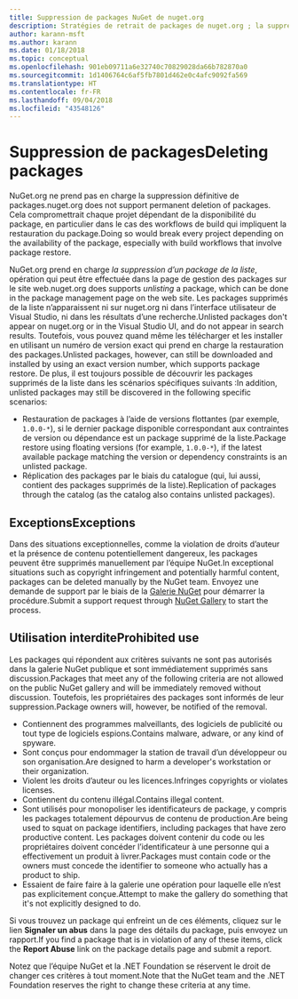```yaml
---
title: Suppression de packages NuGet de nuget.org
description: Stratégies de retrait de packages de nuget.org ; la suppression définitive n’est pas prise en charge, sauf quand les packages ne respectent pas les autres stratégies.
author: karann-msft
ms.author: karann
ms.date: 01/18/2018
ms.topic: conceptual
ms.openlocfilehash: 901eb09711a6e32740c70829028da66b782870a0
ms.sourcegitcommit: 1d1406764c6af5fb7801d462e0c4afc9092fa569
ms.translationtype: HT
ms.contentlocale: fr-FR
ms.lasthandoff: 09/04/2018
ms.locfileid: "43548126"
---
```

# <a name="deleting-packages"></a><span data-ttu-id="5c2ce-103">Suppression de packages</span><span class="sxs-lookup"><span data-stu-id="5c2ce-103">Deleting packages</span></span>

<span data-ttu-id="5c2ce-104">NuGet.org ne prend pas en charge la suppression définitive de packages.</span><span class="sxs-lookup"><span data-stu-id="5c2ce-104">nuget.org does not support permanent deletion of packages.</span></span> <span data-ttu-id="5c2ce-105">Cela compromettrait chaque projet dépendant de la disponibilité du package, en particulier dans le cas des workflows de build qui impliquent la restauration du package.</span><span class="sxs-lookup"><span data-stu-id="5c2ce-105">Doing so would break every project depending on the availability of the package, especially with build workflows that involve package restore.</span></span>

<span data-ttu-id="5c2ce-106">NuGet.org prend en charge *la suppression d’un package de la liste*, opération qui peut être effectuée dans la page de gestion des packages sur le site web.</span><span class="sxs-lookup"><span data-stu-id="5c2ce-106">nuget.org does supports *unlisting* a package, which can be done in the package management page on the web site.</span></span> <span data-ttu-id="5c2ce-107">Les packages supprimés de la liste n’apparaissent ni sur nuget.org ni dans l’interface utilisateur de Visual Studio, ni dans les résultats d’une recherche.</span><span class="sxs-lookup"><span data-stu-id="5c2ce-107">Unlisted packages don't appear on nuget.org or in the Visual Studio UI, and do not appear in search results.</span></span> <span data-ttu-id="5c2ce-108">Toutefois, vous pouvez quand même les télécharger et les installer en utilisant un numéro de version exact qui prend en charge la restauration des packages.</span><span class="sxs-lookup"><span data-stu-id="5c2ce-108">Unlisted packages, however, can still be downloaded and installed by using an exact version number, which supports package restore.</span></span> <span data-ttu-id="5c2ce-109">De plus, il est toujours possible de découvrir les packages supprimés de la liste dans les scénarios spécifiques suivants :</span><span class="sxs-lookup"><span data-stu-id="5c2ce-109">In addition, unlisted packages may still be discovered in the following specific scenarios:</span></span>

- <span data-ttu-id="5c2ce-110">Restauration de packages à l’aide de versions flottantes (par exemple, `1.0.0-*`), si le dernier package disponible correspondant aux contraintes de version ou dépendance est un package supprimé de la liste.</span><span class="sxs-lookup"><span data-stu-id="5c2ce-110">Package restore using floating versions (for example, `1.0.0-*`), if the latest available package matching the version or dependency constraints is an unlisted package.</span></span>
- <span data-ttu-id="5c2ce-111">Réplication des packages par le biais du catalogue (qui, lui aussi, contient des packages supprimés de la liste).</span><span class="sxs-lookup"><span data-stu-id="5c2ce-111">Replication of packages through the catalog (as the catalog also contains unlisted packages).</span></span>

## <a name="exceptions"></a><span data-ttu-id="5c2ce-112">Exceptions</span><span class="sxs-lookup"><span data-stu-id="5c2ce-112">Exceptions</span></span>

<span data-ttu-id="5c2ce-113">Dans des situations exceptionnelles, comme la violation de droits d’auteur et la présence de contenu potentiellement dangereux, les packages peuvent être supprimés manuellement par l’équipe NuGet.</span><span class="sxs-lookup"><span data-stu-id="5c2ce-113">In exceptional situations such as copyright infringement and potentially harmful content, packages can be deleted manually by the NuGet team.</span></span> <span data-ttu-id="5c2ce-114">Envoyez une demande de support par le biais de la [Galerie NuGet](http://www.nuget.org) pour démarrer la procédure.</span><span class="sxs-lookup"><span data-stu-id="5c2ce-114">Submit a support request through [NuGet Gallery](http://www.nuget.org) to start the process.</span></span>

## <a name="prohibited-use"></a><span data-ttu-id="5c2ce-115">Utilisation interdite</span><span class="sxs-lookup"><span data-stu-id="5c2ce-115">Prohibited use</span></span>

<span data-ttu-id="5c2ce-116">Les packages qui répondent aux critères suivants ne sont pas autorisés dans la galerie NuGet publique et sont immédiatement supprimés sans discussion.</span><span class="sxs-lookup"><span data-stu-id="5c2ce-116">Packages that meet any of the following criteria are not allowed on the public NuGet gallery and will be immediately removed without discussion.</span></span> <span data-ttu-id="5c2ce-117">Toutefois, les propriétaires des packages sont informés de leur suppression.</span><span class="sxs-lookup"><span data-stu-id="5c2ce-117">Package owners will, however, be notified of the removal.</span></span>

- <span data-ttu-id="5c2ce-118">Contiennent des programmes malveillants, des logiciels de publicité ou tout type de logiciels espions.</span><span class="sxs-lookup"><span data-stu-id="5c2ce-118">Contains malware, adware, or any kind of spyware.</span></span>
- <span data-ttu-id="5c2ce-119">Sont conçus pour endommager la station de travail d’un développeur ou son organisation.</span><span class="sxs-lookup"><span data-stu-id="5c2ce-119">Are designed to harm a developer's workstation or their organization.</span></span>
- <span data-ttu-id="5c2ce-120">Violent les droits d’auteur ou les licences.</span><span class="sxs-lookup"><span data-stu-id="5c2ce-120">Infringes copyrights or violates licenses.</span></span>
- <span data-ttu-id="5c2ce-121">Contiennent du contenu illégal.</span><span class="sxs-lookup"><span data-stu-id="5c2ce-121">Contains illegal content.</span></span>
- <span data-ttu-id="5c2ce-122">Sont utilisés pour monopoliser les identificateurs de package, y compris les packages totalement dépourvus de contenu de production.</span><span class="sxs-lookup"><span data-stu-id="5c2ce-122">Are being used to squat on package identifiers, including packages that have zero productive content.</span></span> <span data-ttu-id="5c2ce-123">Les packages doivent contenir du code ou les propriétaires doivent concéder l’identificateur à une personne qui a effectivement un produit à livrer.</span><span class="sxs-lookup"><span data-stu-id="5c2ce-123">Packages must contain code or the owners must concede the identifier to someone who actually has a product to ship.</span></span>
- <span data-ttu-id="5c2ce-124">Essaient de faire faire à la galerie une opération pour laquelle elle n’est pas explicitement conçue.</span><span class="sxs-lookup"><span data-stu-id="5c2ce-124">Attempt to make the gallery do something that it's not explicitly designed to do.</span></span>

<span data-ttu-id="5c2ce-125">Si vous trouvez un package qui enfreint un de ces éléments, cliquez sur le lien **Signaler un abus** dans la page des détails du package, puis envoyez un rapport.</span><span class="sxs-lookup"><span data-stu-id="5c2ce-125">If you find a package that is in violation of any of these items, click the **Report Abuse** link on the package details page and submit a report.</span></span>

<span data-ttu-id="5c2ce-126">Notez que l’équipe NuGet et la .NET Foundation se réservent le droit de changer ces critères à tout moment.</span><span class="sxs-lookup"><span data-stu-id="5c2ce-126">Note that the NuGet team and the .NET Foundation reserves the right to change these criteria at any time.</span></span>
